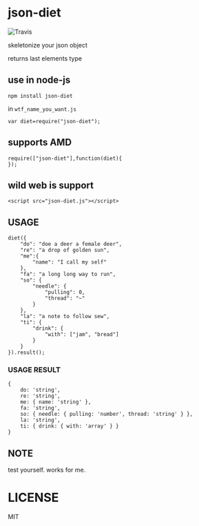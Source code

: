 # json-diet

![Travis](https://travis-ci.org/flrngel/json-diet.svg?branch=master)

skeletonize your json object

returns last elements type

## use in node-js

	npm install json-diet

in `wtf_name_you_want.js`

	var diet=require("json-diet");

## supports AMD

	require(["json-diet"],function(diet){
	});

## wild web is support

	<script src="json-diet.js"></script>

## USAGE

	diet({
		"do": "doe a deer a female deer",
		"re": "a drop of golden sun",
		"me":{
			"name": "I call my self"
		},
		"fa": "a long long way to run",
		"so": {
			"needle": {
				"pulling": 0,
				"thread": "~"
			}
		},
		"la": "a note to follow sew",
		"ti": {
			"drink": {
				"with": ["jam", "bread"]
			}
		}
	}).result();

### USAGE RESULT

	{
		do: 'string',
		re: 'string',
		me: { name: 'string' },
		fa: 'string',
		so: { needle: { pulling: 'number', thread: 'string' } },
		la: 'string',
		ti: { drink: { with: 'array' } }
	}

## NOTE

test yourself. works for me.

# LICENSE

MIT
